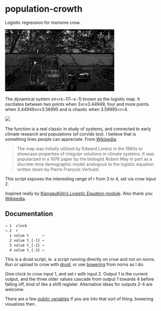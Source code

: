 # population-crowth

Logistic regression for monome crow.

![](population-crowth.gif)

The dynamical system xn=rx−1(1−x−1) known as the logistic map. It oscillates between two points when 3≤r≤3.44949, four and more points when 3.44949≤r≤3.56995 and is chaotic when 3.56995<r<4.

![](https://upload.wikimedia.org/wikipedia/commons/0/09/Feigenbaum_Tree.gif)

The function is a real classic in study of systems, and connected to early climate research and populations (of corvids too). I believe that is something lines people can appreciate. From [Wikipedia](https://en.wikipedia.org/wiki/Logistic_map):

> The map was initially utilized by Edward Lorenz in the 1960s to showcase properties of irregular solutions in climate systems. It was popularized in a 1976 paper by the biologist Robert May in part as a discrete-time demographic model analogous to the logistic equation written down by Pierre François Verhulst.

This script exposes the interesting range of r from 3 to 4, set via crow input 2.

Inspired really by [KlangauKöln’s *Logistic Equation* module](https://xn--klangbaukln-zfb.de/2022/12/03/logistic-equation-and-cv-triggerdelay/). Also thank you [Wikipedia](https://en.wikipedia.org/wiki/Logistic_map).

## Documentation

    → 1  clock
    → 2  r
      1 value t      →
      2 value t_{-1} →
      3 value t_{-2} →
      4 value t_{-3} →

This is a druid script, ie. a script running directly on crow and not on norns. Run or upload to crow with [druid](https://monome.org/docs/crow/druid/), or use [bowering](https://llllllll.co/t/bowering-a-crow-script-loader-for-norns/71797) from norns as I do.

Give clock to crow input 1, and set r with input 2. Output 1 is the current output, and the three older values cascade from output 1 towards 4 before falling off, kind of like a shift register. Alternative ideas for outputs 2-4 are welcome.

There are a few [public variables](https://monome.org/docs/crow/reference/#public) if you are into that sort of thing. bowering visualizes then.

